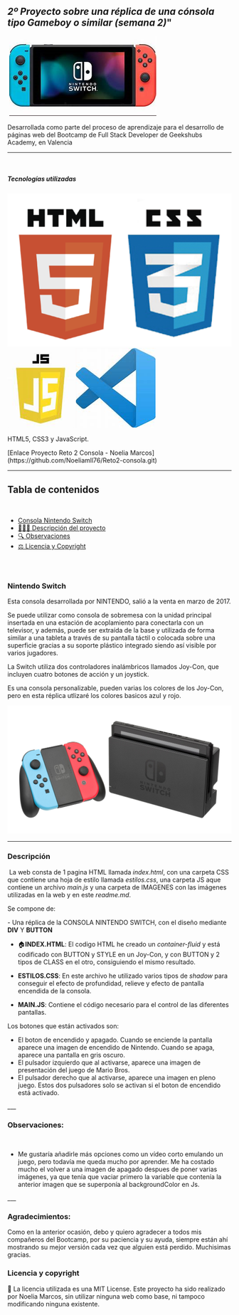## _2º Proyecto sobre una réplica de una cónsola tipo Gameboy o similar (semana 2)_"

​
<img src="./imagenes/consola.png">

<p text-align="justify">Desarrollada como parte del proceso de aprendizaje para el desarrollo de páginas web del Bootcamp de Full Stack Developer de Geekshubs Academy, en Valencia</p>

___
​<br>
<h5> Tecnologías utilizadas</h5>
<img src="./IMAGENES/iconosCSS-HTML.png">
<img src="./IMAGENES/iconoJS.png">
<img src="./imagenes/iconoVSC.png">
​
<p>HTML5, CSS3 y JavaScript.</p>
​
[Enlace Proyecto Reto 2 Consola - Noelia Marcos](https://github.com/Noeliamll76/Reto2-consola.git)
​

___
## Tabla de contenidos
​​
- [Consola Nintendo Switch ](#Nintendo-Switch)
- [👩🏻‍💻 Descripción del proyecto](#Descripción)
- [🔍 Observaciones](#Observaciones)
- [⚖️ Licencia y Copyright](#licencia-y-copyright)
<br>
​


### Nintendo Switch

​Esta consola desarrollada por NINTENDO, salió a la venta en  marzo de 2017.

Se puede utilizar como consola de sobremesa con la unidad principal insertada en una estación de acoplamiento para conectarla con un televisor, y además, puede ser extraída de la base y utilizada de forma similar a una tableta a través de su pantalla táctil o colocada sobre una superficie gracias a su soporte plástico integrado siendo así visible por varios jugadores.

La Switch utiliza dos controladores inalámbricos llamados Joy-Con, que incluyen cuatro botones de acción y un joystick.

Es una consola personalizable, pueden varias los colores de los Joy-Con, pero en esta réplica utlizaré los colores basicos azul y rojo.

<img src="./imagenes/Nintendo-con-base.jpg">

___
### Descripción
​
La web consta de 1 pagina HTML llamada *index.html*, con una carpeta CSS que contiene una hoja de estilo llamada *estilos.css*, una carpeta JS aque contiene un archivo *main.js* y una carpeta de IMAGENES con las imágenes utilizadas en la web y en este *readme.md*.


Se compone de:

​- Una réplica de la CONSOLA NINTENDO SWITCH, con el diseño mediante **DIV** Y **BUTTON**

- 🏠**INDEX.HTML**: El codigo HTML he creado un _container-fluid_ y está codificado con BUTTON y STYLE en un Joy-Con, y con BUTTON y 2 tipos de CLASS en el otro, consiguiendo el mismo resultado.

- **ESTILOS.CSS**: En este archivo he utilizado varios tipos de _shadow_ para conseguir el efecto de profundidad, relieve y efecto de pantalla encendida de la consola.

- **MAIN.JS**: Contiene el código necesario para el control de las diferentes pantallas.

Los botones que están activados son:
- El boton de encendido y apagado. 
    Cuando se enciende la pantalla aparece una imagen de encendido de Nintendo.
    Cuando se apaga, aparece una pantalla en gris oscuro.
- El pulsador izquierdo que al activarse, aparece una imagen de presentación del juego de Mario Bros.
- El pulsador derecho que al activarse, aparece una imagen en pleno juego.
​Estos dos pulsadores solo se activan si el boton de encendido está activado.


​___

### Observaciones: 
​
-  Me gustaría añadirle más opciones como un vídeo corto emulando un juego, pero todavía me queda mucho por aprender.
Me ha costado mucho el volver a una imagen de apagado despues de poner varias imágenes, ya que tenía que vaciar primero la variable que contenía la anterior imagen que se superponía al backgroundColor en Js.


​___

### Agradecimientos:

Como en la anterior ocasión, debo y quiero agradecer a todos mis compañeros del Bootcamp, por su paciencia y su ayuda, siempre están ahí mostrando su mejor versión cada vez que alguien está perdido.
Muchisimas gracias.

### Licencia y copyright
📝 La licencia utilizada es una MIT License.
Este proyecto ha sido realizado por Noelia Marcos, sin utilizar ninguna web como base, ni tampoco modificando ninguna existente.